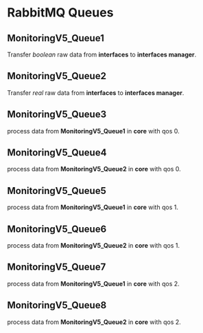 # RabbitMQ Queues

## MonitoringV5_Queue1

Transfer *boolean* raw data from **interfaces** to **interfaces manager**.

## MonitoringV5_Queue2

Transfer *real* raw data from **interfaces** to **interfaces manager**.

## MonitoringV5_Queue3

process data from **MonitoringV5_Queue1** in **core** with qos 0.

## MonitoringV5_Queue4

process data from **MonitoringV5_Queue2** in **core** with qos 0.

## MonitoringV5_Queue5

process data from **MonitoringV5_Queue1** in **core** with qos 1.

## MonitoringV5_Queue6

process data from **MonitoringV5_Queue2** in **core** with qos 1.

## MonitoringV5_Queue7

process data from **MonitoringV5_Queue1** in **core** with qos 2.

## MonitoringV5_Queue8

process data from **MonitoringV5_Queue2** in **core** with qos 2.
